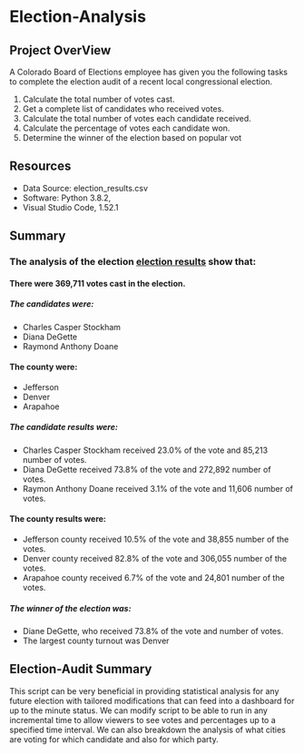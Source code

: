 # Election-Analysis

## Project OverView
A Colorado Board of Elections employee has given you the following tasks to complete the election audit of a recent local congressional election.

1. Calculate the total number of votes cast.
2. Get a complete list of candidates who received votes.
3. Calculate the total number of votes each candidate received.
4. Calculate the percentage of votes each candidate won.
5. Determine the winner of the election based on popular vot

## Resources
- Data Source: election_results.csv
- Software: Python 3.8.2, 
- Visual Studio Code, 1.52.1

## Summary
### The analysis of the election [election results](./resources/election_results_terminal.png) show that:

#### There were 369,711 votes cast in the election.

##### The candidates were:
- Charles Casper Stockham
- Diana DeGette
- Raymond Anthony Doane

#### The county were:
- Jefferson
- Denver
- Arapahoe

##### The candidate results were:
- Charles Casper Stockham received 23.0% of the vote and 85,213 number of votes.
- Diana DeGette received 73.8% of the vote and 272,892 number of votes.
- Raymon Anthony Doane received 3.1% of the vote and 11,606 number of votes.

#### The county results were:
- Jefferson county received 10.5% of the vote and 38,855 number of the votes.
- Denver county received 82.8% of the vote and 306,055 number of the votes.
- Arapahoe county received 6.7% of the vote and 24,801 number of the votes.

##### The winner of the election was:
- Diane DeGette, who received 73.8% of the vote and  number of votes.
- The largest county turnout was Denver

## Election-Audit Summary

This script can be very beneficial in providing statistical analysis for any future election with tailored modifications that can feed into a dashboard for up to the minute status.  We can modify script to be able to run in any incremental time to allow viewers to see votes and percentages up to a specified time interval.  We can also breakdown the analysis of what cities are voting for which candidate and also for which party.  

